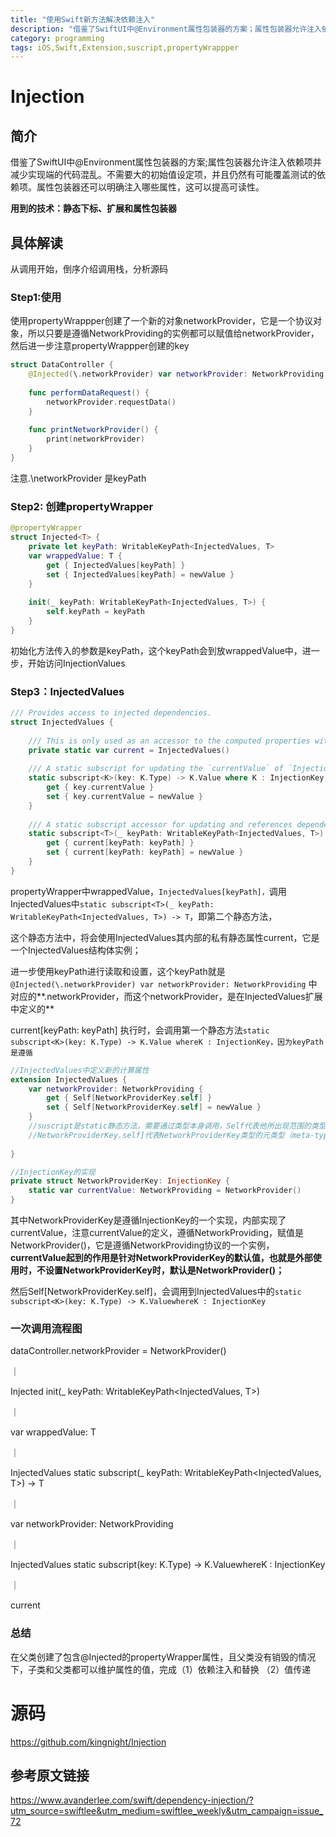 ```yaml
---
title: "使用Swift新方法解决依赖注入"
description: "借鉴了SwiftUI中@Environment属性包装器的方案；属性包装器允许注入依赖项并减少实现端的代码混乱。不需要大的初始值设定项，并且仍然有可能覆盖测试的依赖项。属性包装器还可以明确注入哪些属性，这可以提高可读性。"
category: programming
tags: iOS,Swift,Extension,suscript,propertyWrappper
---
```


# Injection

简介
--

借鉴了SwiftUI中@Environment属性包装器的方案;属性包装器允许注入依赖项并减少实现端的代码混乱。不需要大的初始值设定项，并且仍然有可能覆盖测试的依赖项。属性包装器还可以明确注入哪些属性，这可以提高可读性。

**用到的技术：静态下标、扩展和属性包装器**

具体解读
----

从调用开始，倒序介绍调用栈，分析源码

### **Step1:使用**

使用propertyWrappper创建了一个新的对象networkProvider，它是一个协议对象，所以只要是遵循NetworkProviding的实例都可以赋值给networkProvider，然后进一步注意propertyWrappper创建的key

```swift
struct DataController {
    @Injected(\.networkProvider) var networkProvider: NetworkProviding
    
    func performDataRequest() {
        networkProvider.requestData()
    }
    
    func printNetworkProvider() {
        print(networkProvider)
    }
}
```

注意\.\networkProvider 是keyPath

### Step2: 创建propertyWrapper

```swift
@propertyWrapper
struct Injected<T> {
    private let keyPath: WritableKeyPath<InjectedValues, T>
    var wrappedValue: T {
        get { InjectedValues[keyPath] }
        set { InjectedValues[keyPath] = newValue }
    }
    
    init(_ keyPath: WritableKeyPath<InjectedValues, T>) {
        self.keyPath = keyPath
    }
}
```

初始化方法传入的参数是keyPath，这个keyPath会到放wrappedValue中，进一步，开始访问InjectionValues

### Step3：InjectedValues

```swift
/// Provides access to injected dependencies.
struct InjectedValues {
    
    /// This is only used as an accessor to the computed properties within extensions of `InjectedValues`.
    private static var current = InjectedValues()
    
    /// A static subscript for updating the `currentValue` of `InjectionKey` instances.
    static subscript<K>(key: K.Type) -> K.Value where K : InjectionKey {
        get { key.currentValue }
        set { key.currentValue = newValue }
    }
    
    /// A static subscript accessor for updating and references dependencies directly.
    static subscript<T>(_ keyPath: WritableKeyPath<InjectedValues, T>) -> T {
        get { current[keyPath: keyPath] }
        set { current[keyPath: keyPath] = newValue }
    }
}
```



propertyWrapper中wrappedValue，`InjectedValues[keyPath]，`调用InjectedValues中`static subscript<T>(_ keyPath: WritableKeyPath<InjectedValues, T>) -> T`，即第二个静态方法，

这个静态方法中，将会使用InjectedValues其内部的私有静态属性current，它是一个InjectedValues结构体实例；

进一步使用keyPath进行读取和设置，这个keyPath就是`@Injected(\.networkProvider) var networkProvider: NetworkProviding` 中对应的**\.networkProvider，而这个networkProvider，是在InjectedValues扩展中定义的**

current[keyPath: keyPath] 执行时，会调用第一个静态方法`static subscript<K>(key: K.Type) -> K.Value whereK : InjectionKey，因为keyPath是遵循`

```swift
//InjectedValues中定义新的计算属性
extension InjectedValues {
    var networkProvider: NetworkProviding {
        get { Self[NetworkProviderKey.self] }
        set { Self[NetworkProviderKey.self] = newValue }
    }
    //suscript是static静态方法，需要通过类型本身调用，Self代表他所出现范围的类型别名
    //NetworkProviderKey.self]代表NetworkProviderKey类型的元类型（meta-type），就是类型的类型，因为后面要使用类型的静态（static）方法，不能是类型实例，所以需要传元类型
    
}

//InjectionKey的实现
private struct NetworkProviderKey: InjectionKey {
    static var currentValue: NetworkProviding = NetworkProvider()
}
```



其中NetworkProviderKey是遵循InjectionKey的一个实现，内部实现了currentValue，注意currentValue的定义，遵循NetworkProviding，赋值是NetworkProvider()，它是遵循NetworkProviding协议的一个实例，**currentValue起到的作用是针对NetworkProviderKey的默认值，也就是外部使用时，不设置NetworkProviderKey时，默认是NetworkProvider()；**

然后Self[NetworkProviderKey.self]，会调用到InjectedValues中的`static subscript<K>(key: K.Type) -> K.ValuewhereK : InjectionKey`

### 一次调用流程图

dataController.networkProvider = NetworkProvider()

｜

Injected init(_ keyPath: WritableKeyPath<InjectedValues, T>)

｜

var wrappedValue: T

｜

InjectedValues static subscript<T>(_ keyPath: WritableKeyPath<InjectedValues, T>) -> T

｜

var networkProvider: NetworkProviding

｜

InjectedValues static subscript<K>(key: K.Type) -> K.ValuewhereK : InjectionKey

｜

current

### 总结

在父类创建了包含@Injected的propertyWrapper属性，且父类没有销毁的情况下，子类和父类都可以维护属性的值，完成（1）依赖注入和替换 （2）值传递


# 源码
https://github.com/kingnight/Injection

参考原文链接
------

<https://www.avanderlee.com/swift/dependency-injection/?utm_source=swiftlee&utm_medium=swiftlee_weekly&utm_campaign=issue_72>
